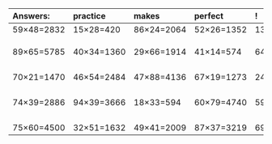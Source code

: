 | Answers: | practice | makes | perfect | ! |
| :--- | :--- | :--- | :--- | :--- |
| 59×48=2832 | 15×28=420 | 86×24=2064 | 52×26=1352 | 13×37=481 | 
|   |   |   |   |   | 
|   |   |   |   |   | 
|   |   |   |   |   | 
| 89×65=5785 | 40×34=1360 | 29×66=1914 | 41×14=574 | 64×38=2432 | 
|   |   |   |   |   | 
|   |   |   |   |   | 
|   |   |   |   |   | 
|   |   |   |   |   | 
| 70×21=1470 | 46×54=2484 | 47×88=4136 | 67×19=1273 | 24×28=672 | 
|   |   |   |   |   | 
|   |   |   |   |   | 
|   |   |   |   |   | 
|   |   |   |   |   | 
| 74×39=2886 | 94×39=3666 | 18×33=594 | 60×79=4740 | 59×15=885 | 
|   |   |   |   |   | 
|   |   |   |   |   | 
|   |   |   |   |   | 
|   |   |   |   |   | 
| 75×60=4500 | 32×51=1632 | 49×41=2009 | 87×37=3219 | 69×47=3243 | 

